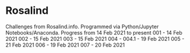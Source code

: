 # Rosalind
Challenges from Rosalind.info. Programmed via Python/Jupyter Notebooks/Anaconda.
Progress from 14 Feb 2021 to present
001 - 14 Feb 2021
002 - 15 Feb 2021
003 - 15 Feb 2021
004 - 
004.1 - 19 Feb 2021
005 - 21 Feb 2021
006 - 19 Feb 2021
007 - 20 Feb 2021
